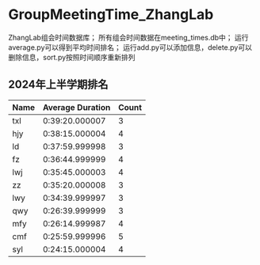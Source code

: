 # GroupMeetingTime_ZhangLab
ZhangLab组会时间数据库；
所有组会时间数据在meeting_times.db中；
运行average.py可以得到平均时间排名；
运行add.py可以添加信息，delete.py可以删除信息，sort.py按照时间顺序重新排列

## 2024年上半学期排名
| Name | Average Duration | Count |
|------|------------------|-------|
| txl  | 0:39:20.000007   | 3     |
| hjy  | 0:38:15.000004   | 4     |
| ld   | 0:37:59.999998   | 3     |
| fz   | 0:36:44.999999   | 4     |
| lwj  | 0:35:45.000003   | 4     |
| zz   | 0:35:20.000008   | 3     |
| lwy  | 0:34:39.999997   | 3     |
| qwy  | 0:26:39.999999   | 3     |
| mfy  | 0:26:14.999987   | 4     |
| cmf  | 0:25:59.999996   | 5     |
| syl  | 0:24:15.000004   | 4     |
